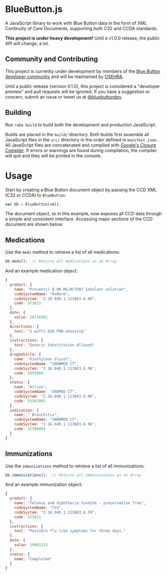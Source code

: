 
# BlueButton.js

A JavaScript library to work with Blue Button data in the form of XML Continuity of Care Documents, supporting both C32 and CCDA standards.

**This project is under heavy development!** Until a v1.0.0 release, the public API will change, a lot.

## Community and Contributing

This project is currently under development by members of the [Blue Button developer community](https://github.com/blue-button?tab=members) and will be maintained by [OSEHRA](http://osehra.org).

Until a public release (version 0.1.0), this project is considered a "developer preview" and pull requests will be ignored. If you have a suggestion or concern, submit an issue or tweet us at [@bluebuttondev](http://twitter.com/bluebuttondev).

## Building

Run `rake build` to build both the development and production JavaScript.

Builds are placed in the `build/` directory. Both builds first assemble all JavaScript files in the `src/` directory in the order defined in `manifest.json`. All JavaScript files are concatenated and compiled with [Google's Closure Compiler](http://developers.google.com/closure/compiler/). If errors or warnings are found during compilation, the compiler will quit and they will be printed in the console.

<!--
## Running Tests

Run `rake tests`.

Tests are run using [PhantomJS](http://phantomjs.org), [QUnit](http://qunitjs.com), and [JSHint](http://www.jshint.com).
-->

# Usage

Start by creating a Blue Button document object by passing the CCD XML (C32 or CCDA) to `BlueButton`:

```javascript
var bb = BlueButton(xml);
```

The document object, `bb` in this example, now exposes all CCD data through a simple and consistent interface. Accessing major sections of the CCD document are shown below.

## Medications

Use the `meds` method to retrieve a list of all medications:

```javascript
bb.meds();  // Returns all medications as an Array
```

And an example medication object:

```javascript
{
  product: {
    name: "Proventil 0.09 MG/ACTUAT inhalant solution",
    codeSystemName: "RxNorm",
    codeSystem: "2.16.840.1.113883.6.88",
    code: 573621
  },
  date: {
    value: 20110301
  },
  directions: {
    text: "2 puffs QID PRN wheezing"
  },
  instructions: {
    text: "Generic Substitution Allowed"
  },
  drugVehicle: {
    name: "Diethylene Glycol",
    codeSystemName: "SNOWMED CT",
    codeSystem: "2.16.840.1.113883.6.96",
    code: 5955009
  },
  status: {
    name: "Active",
    codeSystemName: "SNOMED CT",
    codeSystem: "2.16.840.1.113883.6.96",
    code: 55561003
  },
  indication: {
    name: " Bronchitis",
    codeSystemName: "SNOWMED CT",
    codeSystem: "2.16.840.1.113883.6.96",
    code: 32398004
  }
}
```

## Immunizations

Use the `immunizations` method to retrieve a list of all immunizations:

```javascript
bb.immunizations();  // Returns all immunizations as an Array
```

And an example immunization object:

```javascript
{
  product: {
    name: "Tetanus and diphtheria toxoids - preservative free",
    codeSystemName: "CVX",
    codeSystem: "2.16.840.1.113883.6.59",
    code: 573621
  },
  instructions: {
    text: "Possible flu-like symptoms for three days."
  },
  date: {
    value: 19981215
  },
  status: {
    name: "Completed"
  }
}
```



<!--
## Labs

```javascript
bb.labs();

bb.labs({
  from: '1-9-10',
  to: '7-14-12'
});

bb.labs({
  type: 'a1c'
});

bb.labs({
  type: [
    'a1c', 'hdl', 'ldl', 'tg'
  ]
});

bb.labRanges('chol');

// returns
// {
//   chol: {
//     min: 34,
//     max: 129
//   }
// }

bb.labRanges([
  'chol', 'hdl', 'ldl'
]);

// returns
// {
//   chol: {
//     min: 23,
//     max: 242
//   },
//   hdl: {
//     min: 22,
//     max: 45
//   },
//   ldl: {
//     min: 34,
//     max: 42
//   }
// }
```

## UI Examples

```javascript
bb.UI.labBar({
  name: 'hdl',
  date: '2-13-12',
  bind_to: 'hdl-bar'
});

bb.UI.medList({
  from: '8-16-10',
  to: '10-18-12',
  bind_to: 'my-meds'
});
```
-->
